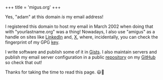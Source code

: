 +++
title = 'migus.org'
+++

Yes, "adam" at this domain _is_ my email address!

I registered this domain to host my email in March 2002 when doing that with "yourlastname.org" was a thing!
Nowadays, I also use "amigus" as a handle on sites like
[LinkedIn](https://www.linkedin.com/in/amigus/) and,
[X](https://x.com/amigus/),
where, incidentally, you can check the fingerprint of my GPG
[key](public.asc).

I write software and publish some of it in [Gists](https://gist.github.com/amigus).
I also maintain servers and publish my email server configuration in a public
[repository](https://github.com/amigus/cyrus-imap-server) on my
[GitHub](https://github.com/amigus) so check that out!

Thanks for taking the time to read this page. :smiley::wave:

